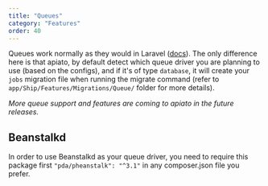 ```yaml
---
title: "Queues"
category: "Features"
order: 40
---
```


Queues work normally as they would in Laravel ([docs](https://laravel.com/docs/queues)).
The only difference here is that apiato, by default detect which queue driver you are planning to use (based on the configs),
and if it's of type `database`, it will create your `jobs` migration file when running the migrate command (refer to `app/Ship/Features/Migrations/Queue/` folder for more details).

*More queue support and features are coming to apiato in the future releases.*







## Beanstalkd

In order to use Beanstalkd as your queue driver, you need to require this package first `"pda/pheanstalk": "^3.1"` in any composer.json file you prefer.


